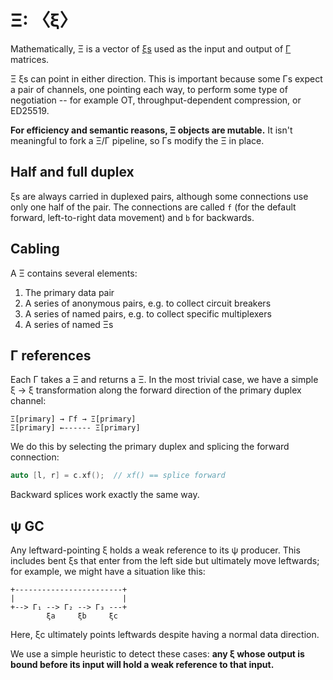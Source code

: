 # Ξ: 〈ξ〉
Mathematically, Ξ is a vector of [ξs](xi.md) used as the input and output of [Γ](gamma.md) matrices.

Ξ ξs can point in either direction. This is important because some Γs expect a pair of channels, one pointing each way, to perform some type of negotiation -- for example OT, throughput-dependent compression, or ED25519.

**For efficiency and semantic reasons, Ξ objects are mutable.** It isn't meaningful to fork a Ξ/Γ pipeline, so Γs modify the Ξ in place.


## Half and full duplex
ξs are always carried in duplexed pairs, although some connections use only one half of the pair. The connections are called `f` (for the default forward, left-to-right data movement) and `b` for backwards.


## Cabling
A Ξ contains several elements:

1. The primary data pair
2. A series of anonymous pairs, e.g. to collect circuit breakers
3. A series of named pairs, e.g. to collect specific multiplexers
4. A series of named Ξs


## Γ references
Each Γ takes a Ξ and returns a Ξ. In the most trivial case, we have a simple ξ → ξ transformation along the forward direction of the primary duplex channel:

```
Ξ[primary] → Γf → Ξ[primary]
Ξ[primary] ←------ Ξ[primary]
```

We do this by selecting the primary duplex and splicing the forward connection:

```cpp
auto [l, r] = c.xf();  // xf() == splice forward
```

Backward splices work exactly the same way.


## ψ GC
Any leftward-pointing ξ holds a weak reference to its ψ producer. This includes bent ξs that enter from the left side but ultimately move leftwards; for example, we might have a situation like this:

```
+------------------------+
|                        |
+--> Γ₁ --> Γ₂ --> Γ₃ ---+
        ξa     ξb     ξc
```

Here, ξc ultimately points leftwards despite having a normal data direction.

We use a simple heuristic to detect these cases: **any ξ whose output is bound before its input will hold a weak reference to that input.**
